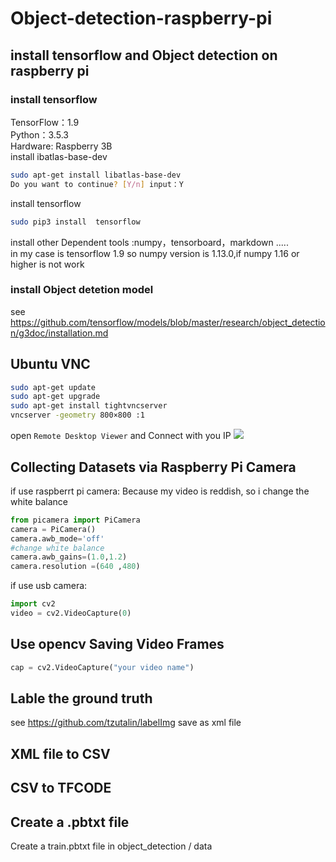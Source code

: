 # Object-detection-raspberry-pi
## install tensorflow and Object detection on raspberry pi
### install tensorflow 
  TensorFlow：1.9<br>
  Python：3.5.3<br>
  Hardware: Raspberry 3B<br>
  install ibatlas-base-dev 
  ```bash
  sudo apt-get install libatlas-base-dev
  Do you want to continue? [Y/n] input：Y
  ```
  install tensorflow
  ```bash
  sudo pip3 install  tensorflow
  ```
  install other Dependent tools :numpy，tensorboard，markdown .....<br>
  in my case is tensorflow 1.9 so numpy version is 1.13.0,if numpy 1.16 or higher is not work
### install Object detetion model
see https://github.com/tensorflow/models/blob/master/research/object_detection/g3doc/installation.md

## Ubuntu VNC
``` bash
sudo apt-get update
sudo apt-get upgrade
sudo apt-get install tightvncserver
vncserver -geometry 800×800 :1
```
open `Remote Desktop Viewer` and Connect with you IP
![](https://sqlandplsql.files.wordpress.com/2012/07/vinagre_connect.jpeg)

## Collecting Datasets via Raspberry Pi Camera
if use raspberrt pi camera:
Because my video is reddish, so i change the white balance
```python
from picamera import PiCamera
camera = PiCamera()
camera.awb_mode='off'
#change white balance 
camera.awb_gains=(1.0,1.2)
camera.resolution =(640 ,480)
```
if use usb camera:
```python
import cv2
video = cv2.VideoCapture(0)
```
## Use opencv Saving Video Frames
```python
cap = cv2.VideoCapture("your video name")
```
## Lable the ground truth
see https://github.com/tzutalin/labelImg
save as xml file

## XML file to CSV 

## CSV to TFCODE

## Create a .pbtxt file
Create a train.pbtxt file in object_detection / data



